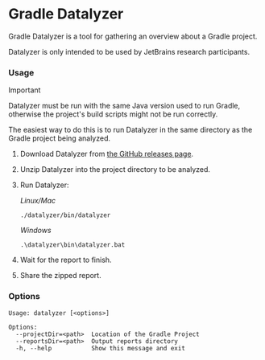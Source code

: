 # Gradle Datalyzer

Gradle Datalyzer is a tool for gathering an overview about a Gradle project.

Datalyzer is only intended to be used by JetBrains research participants.

### Usage

> [!IMPORTANT]  
> Datalyzer must be run with the same Java version used to run Gradle,
> otherwise the project's build scripts might not be run correctly.
>
> The easiest way to do this is to run Datalyzer in the same directory
> as the Gradle project being analyzed.

1. Download Datalyzer from [the GitHub releases page](https://github.com/adam-enko/gradle-datalyzer/releases).
2. Unzip Datalyzer into the project directory to be analyzed.
3. Run Datalyzer:

   *Linux/Mac*

    ```shell
    ./datalyzer/bin/datalyzer
    ```

   *Windows*

    ```shell
    .\datalyzer\bin\datalyzer.bat
    ```                      
4. Wait for the report to finish.
5. Share the zipped report.

### Options

<!-- Do not edit datalyzer-options - they are automatically generated -->

```shell datalyzer-options
Usage: datalyzer [<options>]

Options:
  --projectDir=<path>  Location of the Gradle Project
  --reportsDir=<path>  Output reports directory
  -h, --help           Show this message and exit
```
